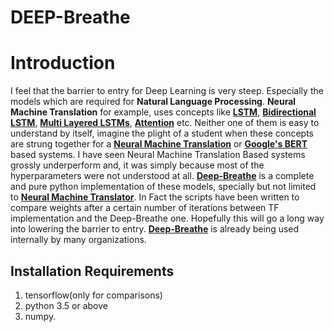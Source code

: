 # DEEP-Breathe

# Introduction
I feel that the barrier to entry for Deep Learning is very steep. Especially the models which are required for <strong>Natural Language Processing</strong>. <strong>Neural Machine Translation</strong> for example, uses concepts like <strong><a href="https://github.com/slowbreathing/Deep-Breathe/blob/master/org/mk/training/dl/rnn_cell.py">LSTM</a></strong>, <strong><a href="https://github.com/slowbreathing/Deep-Breathe/blob/master/org/mk/training/dl/rnn_cell.py">Bidirectional LSTM</a></strong>, <strong><a href="https://github.com/slowbreathing/Deep-Breathe/blob/master/org/mk/training/dl/rnn.py">Multi Layered LSTMs</a></strong>, <strong><a href="https://github.com/slowbreathing/Deep-Breathe/blob/master/org/mk/training/dl/attention.py">Attention</a></strong> etc.  Neither one of them is easy to understand by itself, imagine the plight of a student when these concepts are strung together for a <strong><a href="https://github.com/tensorflow/nmt">Neural Machine Translation</a></strong> or <strong><a href="https://github.com/google-research/bert">Google's BERT</a></strong> based systems. I have seen Neural Machine Translation Based systems grossly underperform and, it was simply because most of the hyperparameters were not understood at all. <strong><a href="https://github.com/slowbreathing/Deep-Breathe">Deep-Breathe</a></strong> is a complete and pure python implementation of these models, specially but not limited to <strong><a href="https://github.com/slowbreathing/Deep-Breathe/blob/master/org/mk/training/dl/manualmachinetranslation.py">Neural Machine Translator</a></strong>. In Fact the scripts have been written to compare weights after a certain number of iterations between TF implementation and the Deep-Breathe one. Hopefully this will go a long way into lowering the barrier to entry. <strong><a href="https://github.com/slowbreathing/Deep-Breathe">Deep-Breathe</a></strong> is already being used internally by many organizations.

## Installation Requirements
1. tensorflow(only for comparisons)
2. python 3.5 or above
3. numpy.

